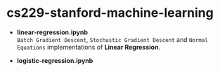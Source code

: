# cs229-stanford-machine-learning


* **linear-regression.ipynb** <br>
  `Batch Gradient Descent`, `Stochastic Gradient Descent` and `Normal Equations` implementations of **Linear Regression**.
  
* **logistic-regression.ipynb** <br>